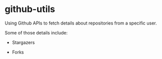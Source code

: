 # github-utils
Using Github APIs to fetch details about repositories from a specific user.

Some of those details include:

- Stargazers

- Forks

